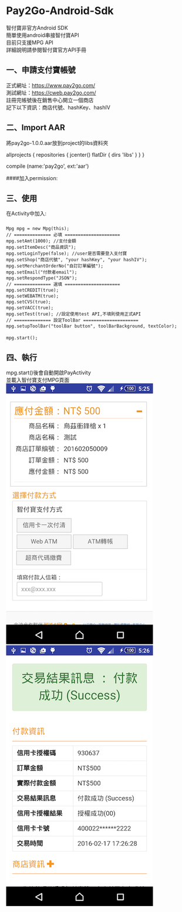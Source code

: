 Pay2Go-Android-Sdk
===================================
智付寶非官方Android SDK<br /> 
簡單使用android串接智付寶API<br /> 
目前只支援MPG API<br />
詳細說明請參閱智付寶官方API手冊

一、申請支付寶帳號
----------------------------------- 
正式網址：https://www.pay2go.com/<br /> 
測試網址：https://cweb.pay2go.com/<br /> 
註冊完帳號後在銷售中心開立一個商店<br /> 
記下以下資訊：商店代號、hashKey、hashIV

二、Import AAR
----------------------------------- 
將pay2go-1.0.0.aar放到project的libs資料夾

allprojects {
    repositories {
        jcenter()
        flatDir {
            dirs 'libs'
        }
    }
}

compile (name:'pay2go', ext:'aar')

####加入permission:
    <uses-permission android:name="android.permission.INTERNET"/>
  
三、使用
----------------------------------- 
在Activity中加入:
### 
    Mpg mpg = new Mpg(this);
    // ============== 必填 =====================
    mpg.setAmt(1000); //支付金額
    mpg.setItemDesc("商品資訊");
    mpg.setLoginType(false); //user是否需要登入支付寶
    mpg.setShop("商店代號", "your hashKey", "your hashIV");
    mpg.setMerchantOrderNo("自訂訂單編號");
    mpg.setEmail("付款者email");
    mpg.setRespondType("JSON");
    // ============== 選填 =====================
    mpg.setCREDIT(true);
    mpg.setWEBATM(true);
    mpg.setCVS(true);
    mpg.setVACC(true);
    mpg.setTest(true); //設定使用test API,不填則使用正式API
    // ============== 設定ToolBar =====================
    mpg.setupToolBar("toolBar button", toolBarBackground, textColor);
    
    mpg.start();

四、執行
----------------------------------- 
mpg.start()後會自動開啟PayActivity<br /> 
並載入智付寶支付MPG頁面<br />
![image](https://raw.githubusercontent.com/lutas2000/Pay2Go-Android-Sdk/master/img/pay.png)<br /> 
![image](https://raw.githubusercontent.com/lutas2000/Pay2Go-Android-Sdk/master/img/pay_success.png)
